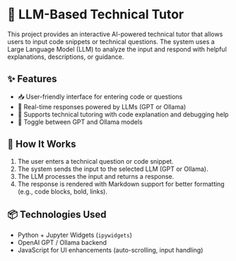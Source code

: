 # 🤖 LLM-Based Technical Tutor

This project provides an interactive AI-powered technical tutor that allows users to input code snippets or technical questions. The system uses a Large Language Model (LLM) to analyze the input and respond with helpful explanations, descriptions, or guidance.

## ✨ Features

- 📥 User-friendly interface for entering code or questions
- 💬 Real-time responses powered by LLMs (GPT or Ollama)
- 🧠 Supports technical tutoring with code explanation and debugging help
- 🔄 Toggle between GPT and Ollama models

## 🚀 How It Works

1. The user enters a technical question or code snippet.
2. The system sends the input to the selected LLM (GPT or Ollama).
3. The LLM processes the input and returns a response.
4. The response is rendered with Markdown support for better formatting (e.g., code blocks, bold, links).

## 📦 Technologies Used

- Python + Jupyter Widgets (`ipywidgets`)
- OpenAI GPT / Ollama backend
- JavaScript for UI enhancements (auto-scrolling, input handling)

